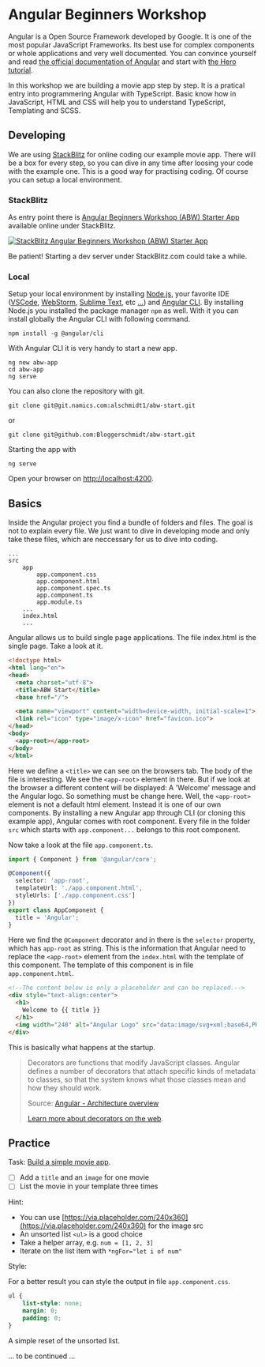 # Angular Beginners Workshop

Angular is a Open Source Framework developed by Google. It is one of the most popular JavaScript Frameworks. Its best use for complex components or whole applications and very well documented. You can convince yourself and read [the official documentation of Angular](https://angular.io/docs) and start with [the Hero tutorial](https://angular.io/tutorial).

In this workshop we are building a movie app step by step. It is a pratical entry into programmering Angular with TypeScript. Basic know how in JavaScript, HTML and CSS will help you to understand TypeScript, Templating and SCSS.

## Developing

We are using [StackBlitz](https://stackblitz.com/) for online coding our example movie app. There will be a box for every step, so you can dive in any time after loosing your code with the example one. This is a good way for practising coding. Of course you can setup a local environment.

### StackBlitz

As entry point there is [Angular Beginners Workshop (ABW) Starter App][00] available online under StackBlitz.

[![StackBlitz Angular Beginners Workshop (ABW) Starter App][02]][00]

Be patient! Starting a dev server under StackBlitz.com could take a while.

### Local

Setup your local environment by installing [Node.js](https://nodejs.org), your favorite IDE ([VSCode](https://code.visualstudio.com/), [WebStorm](https://www.jetbrains.com/webstorm/), [Sublime Text](https://www.sublimetext.com/), etc [...](https://twitter.com/iamdevloper/status/1101107279019929600?lang=en)) and [Angular CLI](https://cli.angular.io). By installing Node.js you installed the package manager `npm` as well. With it you can install globally the Angular CLI with following command.

```console 
npm install -g @angular/cli
```

With Angular CLI it is very handy to start a new app.

```console 
ng new abw-app
cd abw-app
ng serve
```

You can also clone the repository with git.

```console 
git clone git@git.namics.com:alschmidt1/abw-start.git
````

or

```console 
git clone git@github.com:Bloggerschmidt/abw-start.git
```

Starting the app with

```console
ng serve
```

Open your browser on [http://localhost:4200](http://localhost:4200/).

## Basics

Inside the Angular project you find a bundle of folders and files. The goal is not to explain every file. We just want to dive in developing mode and only take these files, which are neccessary for us to dive into coding.


```
...
src
    app
        app.component.css
        app.component.html
        app.component.spec.ts
        app.component.ts
        app.module.ts
    ...
    index.html
    ...
```

Angular allows us to build single page applications. The file index.html is the single page. Take a look at it.

```html
<!doctype html>
<html lang="en">
<head>
  <meta charset="utf-8">
  <title>ABW Start</title>
  <base href="/">

  <meta name="viewport" content="width=device-width, initial-scale=1">
  <link rel="icon" type="image/x-icon" href="favicon.ico">
</head>
<body>
  <app-root></app-root>
</body>
</html>
```

Here we define a `<title>` we can see on the browsers tab. The body of the file is interesting. We see the `<app-root>` element in there. But if we look at the browser a different content will be displayed: A 'Welcome' message and the Angular logo. So something must be change here. Well, the `<app-root>` element is not a default html element. Instead it is one of our own components. By installing a new Angular app through CLI (or cloning this example app), Angular comes with root component. Every file in the folder `src` which starts with `app.component...` belongs to this root component.

Now take a look at the file `app.component.ts`.

```typescript
import { Component } from '@angular/core';

@Component({
  selector: 'app-root',
  templateUrl: './app.component.html',
  styleUrls: ['./app.component.css']
})
export class AppComponent {
  title = 'Angular';
}
```

Here we find the `@Component` decorator and in there is the `selector` property, which has `app-root` as string. This is the information that Angular need to replace the `<app-root>` element from the `index.html` with the template of this component. The template of this component is in file `app.component.html`.

```html
<!--The content below is only a placeholder and can be replaced.-->
<div style="text-align:center">
  <h1>
    Welcome to {{ title }}
  </h1>
  <img width="240" alt="Angular Logo" src="data:image/svg+xml;base64,PHN2ZyB4bWxucz0iaHR0cDovL3d3dy53My5vcmcvMjAwMC9zdmciIHZpZXdCb3g9IjAgMCAyNTAgMjUwIj4KICAgIDxwYXRoIGZpbGw9IiNERDAwMzEiIGQ9Ik0xMjUgMzBMMzEuOSA2My4ybDE0LjIgMTIzLjFMMTI1IDIzMGw3OC45LTQzLjcgMTQuMi0xMjMuMXoiIC8+CiAgICA8cGF0aCBmaWxsPSIjQzMwMDJGIiBkPSJNMTI1IDMwdjIyLjItLjFWMjMwbDc4LjktNDMuNyAxNC4yLTEyMy4xTDEyNSAzMHoiIC8+CiAgICA8cGF0aCAgZmlsbD0iI0ZGRkZGRiIgZD0iTTEyNSA1Mi4xTDY2LjggMTgyLjZoMjEuN2wxMS43LTI5LjJoNDkuNGwxMS43IDI5LjJIMTgzTDEyNSA1Mi4xem0xNyA4My4zaC0zNGwxNy00MC45IDE3IDQwLjl6IiAvPgogIDwvc3ZnPg==">
</div>
```

This is basically what happens at the startup.

> Decorators are functions that modify JavaScript classes. Angular defines a number of decorators that attach specific kinds of metadata to classes, so that the system knows what those classes mean and how they should work. 
> 
> Source: [Angular - Architecture overview][101]
> 
> [Learn more about decorators on the web][102].

## Practice

Task: [Build a simple movie app][01].

- [ ] Add a `title` and an `image` for one movie
- [ ] List the movie in your template three times

Hint:

- You can use [https://via.placeholder.com/240x360](https://via.placeholder.com/240x360) for the image src
- An unsorted list `<ul>` is a good choice
- Take a helper array, e.g. `num = [1, 2, 3]`
- Iterate on the list item with `*ngFor="let i of num"`

Style:

For a better result you can style the output in file `app.component.css`.

```css
ul {
    list-style: none;
    margin: 0;
    padding: 0;
}
```

A simple reset of the unsorted list.

... to be continued ...

[//]: # (app links)
[00]: https://stackblitz.com/github/Bloggerschmidt/abw-start/ "StackBlitz Angular Beginners Workshop (ABW) Starter App"
[01]: https://stackblitz.com/github/Bloggerschmidt/abw-s02 "ABW Movie App Version 1"
[02]: https://stackblitz.com/github/Bloggerschmidt/abw-s02 "ABW Movie App Version 2"

[//]: # (reference links)
[101]: https://angular.io/guide/architecture "Angular - Architecture overview"
[102]: https://medium.com/google-developers/exploring-es7-decorators-76ecb65fb841 "Exploring EcmaScript Decorators"

[//]: # (image links)
[1001]: images/stackblitz.com-abw-start.png "Screenshot StackBlitz Angular beginners workshop starter app"
